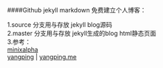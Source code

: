 ####Github jekyll markdown 免费建立个人博客：

1.source 分支用与存放 jekyll blog源码  
2.master 分支用与存放 jekyll生成的blog html静态页面  
3.参考：  
[minixalpha](https://github.com/minixalpha/minixalpha.github.io)  
[yangping](https://github.com/yangping/yangping.github.io) | [yangping.me](http://yangping.me)  

